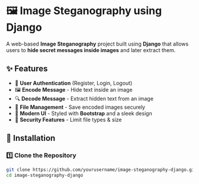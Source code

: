 # 🖼️ Image Steganography using Django

A web-based **Image Steganography** project built using **Django** that allows users to **hide secret messages inside images** and later extract them.

## ✨ Features
- 🔑 **User Authentication** (Register, Login, Logout)
- 🖼️ **Encode Message** - Hide text inside an image
- 🔍 **Decode Message** - Extract hidden text from an image
- 📂 **File Management** - Save encoded images securely
- 🎨 **Modern UI** - Styled with **Bootstrap** and a sleek design
- 🔐 **Security Features** - Limit file types & size

## 🚀 Installation

### 1️⃣ **Clone the Repository**
```bash
git clone https://github.com/yourusername/image-steganography-django.git
cd image-steganography-django
